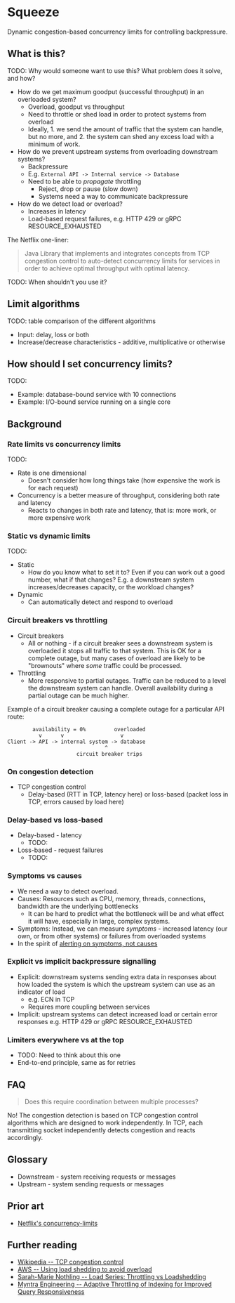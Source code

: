 # Squeeze

Dynamic congestion-based concurrency limits for controlling backpressure.

## What is this?

TODO: Why would someone want to use this? What problem does it solve, and how?

- How do we get maximum goodput (successful throughput) in an overloaded system?
  - Overload, goodput vs throughput
  - Need to throttle or shed load in order to protect systems from overload
  - Ideally, 1. we send the amount of traffic that the system can handle, but no more, and 2. the system can shed any excess load with a minimum of work.
- How do we prevent upstream systems from overloading downstream systems?
  - Backpressure
  - E.g. `External API -> Internal service -> Database`
  - Need to be able to _propagate_ throttling
    - Reject, drop or pause (slow down)
    - Systems need a way to communicate backpressure
- How do we detect load or overload?
  - Increases in latency
  - Load-based request failures, e.g. HTTP 429 or gRPC RESOURCE_EXHAUSTED

The Netflix one-liner:

> Java Library that implements and integrates concepts from TCP congestion control to auto-detect concurrency limits for services in order to achieve optimal throughput with optimal latency.

TODO: When shouldn't you use it?

## Limit algorithms

TODO: table comparison of the different algorithms

- Input: delay, loss or both
- Increase/decrease characteristics - additive, multiplicative or otherwise

## How should I set concurrency limits?

TODO:

- Example: database-bound service with 10 connections
- Example: I/O-bound service running on a single core

## Background

### Rate limits vs concurrency limits

TODO:

- Rate is one dimensional
  - Doesn't consider how long things take (how expensive the work is for each request)
- Concurrency is a better measure of throughput, considering both rate and latency
  - Reacts to changes in both rate and latency, that is: more work, or more expensive work

### Static vs dynamic limits

TODO:

- Static
  - How do you know what to set it to? Even if you can work out a good number, what if that changes? E.g. a downstream system increases/decreases capacity, or the workload changes?
- Dynamic
  - Can automatically detect and respond to overload

### Circuit breakers vs throttling

- Circuit breakers
  - All or nothing - if a circuit breaker sees a downstream system is overloaded it stops all traffic to that system. This is OK for a complete outage, but many cases of overload are likely to be "brownouts" where _some_ traffic could be processed.
- Throttling
  - More responsive to partial outages. Traffic can be reduced to a level the downstream system can handle. Overall availability during a partial outage can be much higher.

Example of a circuit breaker causing a complete outage for a particular API route:

```text
        availability = 0%         overloaded
          v      v                  v
Client -> API -> internal system -> database
                               ^
                      circuit breaker trips
```

### On congestion detection

- TCP congestion control
  - Delay-based (RTT in TCP, latency here) or loss-based (packet loss in TCP, errors caused by load here)

### Delay-based vs loss-based

- Delay-based - latency
  - TODO:
- Loss-based - request failures
  - TODO:

### Symptoms vs causes

- We need a way to detect overload.
- Causes: Resources such as CPU, memory, threads, connections, bandwidth are the underlying bottlenecks
  - It can be hard to predict what the bottleneck will be and what effect it will have, especially in large, complex systems.
- Symptoms: Instead, we can measure _symptoms_ - increased latency (our own, or from other systems) or failures from overloaded systems
- In the spirit of [alerting on symptoms, not causes](https://docs.google.com/document/d/199PqyG3UsyXlwieHaqbGiWVa8eMWi8zzAn0YfcApr8Q/edit)

### Explicit vs implicit backpressure signalling

- Explicit: downstream systems sending extra data in responses about how loaded the system is which the upstream system can use as an indicator of load
  - e.g. ECN in TCP
  - Requires more coupling between services
- Implicit: upstream systems can detect increased load or certain error responses e.g. HTTP 429 or gRPC RESOURCE_EXHAUSTED

### Limiters everywhere vs at the top

- TODO: Need to think about this one
- End-to-end principle, same as for retries

## FAQ

> Does this require coordination between multiple processes?

No! The congestion detection is based on TCP congestion control algorithms which are designed to work independently. In TCP, each transmitting socket independently detects congestion and reacts accordingly.

## Glossary

- Downstream - system receiving requests or messages
- Upstream - system sending requests or messages

## Prior art

- [Netflix's concurrency-limits](https://github.com/Netflix/concurrency-limits)

## Further reading

- [Wikipedia -- TCP congestion control](https://en.wikipedia.org/wiki/TCP_congestion_control)
- [AWS -- Using load shedding to avoid overload](https://aws.amazon.com/builders-library/using-load-shedding-to-avoid-overload/)
- [Sarah-Marie Nothling -- Load Series: Throttling vs Loadshedding](https://sarahnothling.wordpress.com/2019/05/12/load-series-throttling-vs-loadshedding/)
- [Myntra Engineering -- Adaptive Throttling of Indexing for Improved Query Responsiveness](https://medium.com/myntra-engineering/adaptive-throttling-of-indexing-for-improved-query-responsiveness-b3ac949e76c9)
